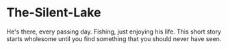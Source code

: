 # The-Silent-Lake
He's there, every passing day. Fishing, just enjoying his life. This short story starts wholesome until you find something that you should never have seen.
